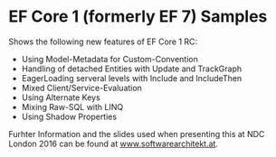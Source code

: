# EF Core 1 (formerly EF 7) Samples

Shows the following new features of EF Core 1 RC:

- Using Model-Metadata for Custom-Convention
- Handling of detached Entities with Update and TrackGraph
- EagerLoading serveral levels with Include and IncludeThen
- Mixed Client/Service-Evaluation
- Using Alternate Keys
- Mixing Raw-SQL with LINQ
- Using Shadow Properties

Furhter Information and the slides used when presenting this at NDC London 2016 can be found at www.softwarearchitekt.at.

